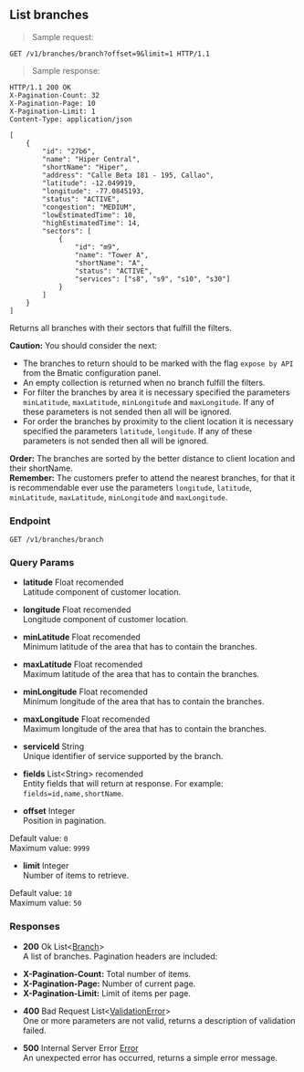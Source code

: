 
## List branches

> Sample request:

```http
GET /v1/branches/branch?offset=9&limit=1 HTTP/1.1
```

> Sample response:

```http
HTTP/1.1 200 OK
X-Pagination-Count: 32
X-Pagination-Page: 10
X-Pagination-Limit: 1
Content-Type: application/json

[
    {
        "id": "27b6",
        "name": "Hiper Central",
        "shortName": "Hiper",
        "address": "Calle Beta 181 - 195, Callao",
        "latitude": -12.049919,
        "longitude": -77.0845193,
        "status": "ACTIVE",
        "congestion": "MEDIUM",
        "lowEstimatedTime": 10,
        "highEstimatedTime": 14,
        "sectors": [
            {
                "id": "m9",
                "name": "Tower A",
                "shortName": "A",
                "status": "ACTIVE",
                "services": ["s8", "s9", "s10", "s30"]
            }
        ]
    }
]
```

Returns all branches with their sectors that fulfill the filters.

<aside class="warning">
<strong>Caution:</strong>
    You should consider the next:
    <ul>
        <li>The branches to return should to be marked with the flag <code>expose by API</code> from the Bmatic configuration panel.</li>
        <li>An empty collection is returned when no branch fulfill the filters.</li>
        <li>For filter the branches by area it is necessary specified the parameters <code>minLatitude</code>, <code>maxLatitude</code>, <code>minLongitude</code> and <code>maxLongitude</code>. If any of these parameters is not sended then all will be ignored.</li>
        <li>For order the branches by proximity to the client location it is necessary specified the parameters <code>latitude</code>, <code>longitude</code>. If any of these parameters is not sended then all will be ignored.</li>
    </ul>
</aside>

<aside class="notice">
<strong>Order:</strong>
    The branches are sorted by the better distance to client location and their shortName.
</aside>

<aside class="success">
<strong>Remember:</strong>
    The customers prefer to attend the nearest branches, for that it is recommendable ever use the parameters <code>longitude</code>, <code>latitude</code>, <code>minLatitude</code>, <code>maxLatitude</code>, <code>minLongitude</code> and <code>maxLongitude</code>.
</aside>

### Endpoint

`GET /v1/branches/branch`

### Query Params

* **latitude** <span class="param-type">Float</span> <span class="recomended-param">recomended</span><br>
Latitude component of customer location.

* **longitude** <span class="param-type">Float</span> <span class="recomended-param">recomended</span><br>
Longitude component of customer location.

* **minLatitude** <span class="param-type">Float</span> <span class="recomended-param">recomended</span><br>
Minimum latitude of the area that has to contain the branches.

* **maxLatitude** <span class="param-type">Float</span> <span class="recomended-param">recomended</span><br>
Maximum latitude of the area that has to contain the branches.

* **minLongitude** <span class="param-type">Float</span> <span class="recomended-param">recomended</span><br>
Minimum longitude of the area that has to contain the branches.

* **maxLongitude** <span class="param-type">Float</span> <span class="recomended-param">recomended</span><br>
Maximum longitude of the area that has to contain the branches.

* **serviceId** <span class="param-type">String</span><br>
Unique identifier of service supported by the branch.

* **fields** <span class="param-type">List\<String\></span> <span class="recomended-param">recomended</span><br>
Entity fields that will return at response. For example: `fields=id,name,shortName`.

* **offset** <span class="param-type">Integer</span><br>
Position in pagination.
<p>
    <span class="param-condition">Default value:</span> <code>0</code><br>
    <span class="param-condition">Maximum value:</span> <code>9999</code>
</p>

* **limit** <span class="param-type">Integer</span><br>
Number of items to retrieve.
<p>
    <span class="param-condition">Default value:</span> <code>10</code><br>
    <span class="param-condition">Maximum value:</span> <code>50</code>
</p>

### Responses

* **200** <span class="verb-description">Ok</span> <span class="param-type">List\<[Branch](#branch)\></span><br>
A list of branches. Pagination headers are included:
<ul>
    <li><strong>X-Pagination-Count:</strong> Total number of items.</li>
    <li><strong>X-Pagination-Page:</strong> Number of current page.</li>
    <li><strong>X-Pagination-Limit:</strong> Limit of items per page.</li>
</ul>

* **400** <span class="verb-description">Bad Request</span> <span class="param-type">List\<[ValidationError](#validation-error)\></span><br>
One or more parameters are not valid, returns a description of validation failed.

* **500** <span class="verb-description">Internal Server Error</span> <span class="param-type">[Error](#error)</span><br>
An unexpected error has occurred, returns a simple error message.

